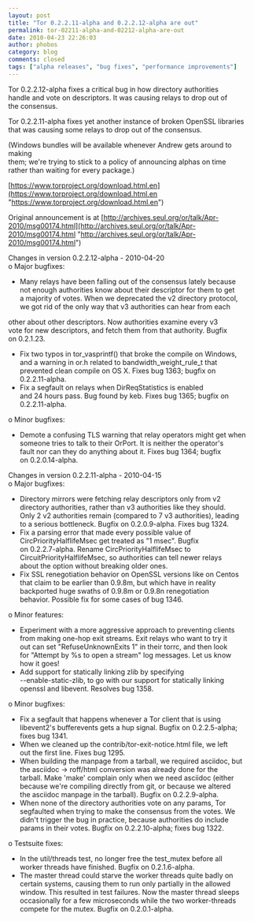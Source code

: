 ```yaml
---
layout: post
title: "Tor 0.2.2.11-alpha and 0.2.2.12-alpha are out"
permalink: tor-02211-alpha-and-02212-alpha-are-out
date: 2010-04-23 22:26:03
author: phobos
category: blog
comments: closed
tags: ["alpha releases", "bug fixes", "performance improvements"]
---
```


Tor 0.2.2.12-alpha fixes a critical bug in how directory authorities  
 handle and vote on descriptors. It was causing relays to drop out of  
 the consensus.

Tor 0.2.2.11-alpha fixes yet another instance of broken OpenSSL libraries  
 that was causing some relays to drop out of the consensus.

(Windows bundles will be available whenever Andrew gets around to making  
 them; we're trying to stick to a policy of announcing alphas on time  
 rather than waiting for every package.)

[https://www.torproject.org/download.html.en](https://www.torproject.org/download.html.en "https://www.torproject.org/download.html.en")

Original announcement is at [http://archives.seul.org/or/talk/Apr-2010/msg00174.html](http://archives.seul.org/or/talk/Apr-2010/msg00174.html "http://archives.seul.org/or/talk/Apr-2010/msg00174.html")

Changes in version 0.2.2.12-alpha - 2010-04-20  
 o Major bugfixes:  
 - Many relays have been falling out of the consensus lately because  
 not enough authorities know about their descriptor for them to get  
 a majority of votes. When we deprecated the v2 directory protocol,  
 we got rid of the only way that v3 authorities can hear from each

<!-- more -->

  
 other about other descriptors. Now authorities examine every v3  
 vote for new descriptors, and fetch them from that authority. Bugfix  
 on 0.2.1.23.  
 - Fix two typos in tor\_vasprintf() that broke the compile on Windows,  
 and a warning in or.h related to bandwidth\_weight\_rule\_t that  
 prevented clean compile on OS X. Fixes bug 1363; bugfix on  
 0.2.2.11-alpha.  
 - Fix a segfault on relays when DirReqStatistics is enabled  
 and 24 hours pass. Bug found by keb. Fixes bug 1365; bugfix on  
 0.2.2.11-alpha.

o Minor bugfixes:  
 - Demote a confusing TLS warning that relay operators might get when  
 someone tries to talk to their OrPort. It is neither the operator's  
 fault nor can they do anything about it. Fixes bug 1364; bugfix  
 on 0.2.0.14-alpha.

Changes in version 0.2.2.11-alpha - 2010-04-15  
 o Major bugfixes:  
 - Directory mirrors were fetching relay descriptors only from v2  
 directory authorities, rather than v3 authorities like they should.  
 Only 2 v2 authorities remain (compared to 7 v3 authorities), leading  
 to a serious bottleneck. Bugfix on 0.2.0.9-alpha. Fixes bug 1324.  
 - Fix a parsing error that made every possible value of  
 CircPriorityHalflifeMsec get treated as "1 msec". Bugfix  
 on 0.2.2.7-alpha. Rename CircPriorityHalflifeMsec to  
 CircuitPriorityHalflifeMsec, so authorities can tell newer relays  
 about the option without breaking older ones.  
 - Fix SSL renegotiation behavior on OpenSSL versions like on Centos  
 that claim to be earlier than 0.9.8m, but which have in reality  
 backported huge swaths of 0.9.8m or 0.9.8n renegotiation  
 behavior. Possible fix for some cases of bug 1346.

o Minor features:  
 - Experiment with a more aggressive approach to preventing clients  
 from making one-hop exit streams. Exit relays who want to try it  
 out can set "RefuseUnknownExits 1" in their torrc, and then look  
 for "Attempt by %s to open a stream" log messages. Let us know  
 how it goes!  
 - Add support for statically linking zlib by specifying  
 --enable-static-zlib, to go with our support for statically linking  
 openssl and libevent. Resolves bug 1358.

o Minor bugfixes:  
 - Fix a segfault that happens whenever a Tor client that is using  
 libevent2's bufferevents gets a hup signal. Bugfix on 0.2.2.5-alpha;  
 fixes bug 1341.  
 - When we cleaned up the contrib/tor-exit-notice.html file, we left  
 out the first line. Fixes bug 1295.  
 - When building the manpage from a tarball, we required asciidoc, but  
 the asciidoc -\> roff/html conversion was already done for the  
 tarball. Make 'make' complain only when we need asciidoc (either  
 because we're compiling directly from git, or because we altered  
 the asciidoc manpage in the tarball). Bugfix on 0.2.2.9-alpha.  
 - When none of the directory authorities vote on any params, Tor  
 segfaulted when trying to make the consensus from the votes. We  
 didn't trigger the bug in practice, because authorities do include  
 params in their votes. Bugfix on 0.2.2.10-alpha; fixes bug 1322.

o Testsuite fixes:  
 - In the util/threads test, no longer free the test\_mutex before all  
 worker threads have finished. Bugfix on 0.2.1.6-alpha.  
 - The master thread could starve the worker threads quite badly on  
 certain systems, causing them to run only partially in the allowed  
 window. This resulted in test failures. Now the master thread sleeps  
 occasionally for a few microseconds while the two worker-threads  
 compete for the mutex. Bugfix on 0.2.0.1-alpha.
